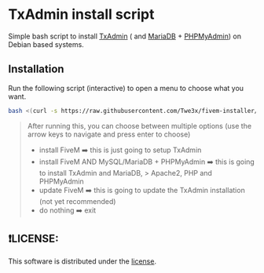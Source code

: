 # TxAdmin install script

Simple bash script to install [TxAdmin]() ( and [MariaDB]() + [PHPMyAdmin]()) on Debian based systems.

## Installation

Run the following script (interactive) to open a menu to choose what you want.

```bash
bash <(curl -s https://raw.githubusercontent.com/Twe3x/fivem-installer/main/setup.sh)
```

>After running this, you can choose between multiple options (use the arrow keys to navigate and press enter to choose)
>
> * install FiveM  ➡️ this is just going to setup TxAdmin
> * install FiveM AND MySQL/MariaDB + PHPMyAdmin ➡️ this is going to install TxAdmin and MariaDB, > Apache2, PHP and PHPMyAdmin
> * update FiveM ➡️ this is going to update the TxAdmin installation (not yet recommended)
> * do nothing ➡️ exit

## ❗LICENSE:
This software is distributed under the [ license](/LICENSE).
